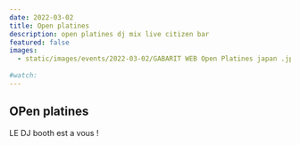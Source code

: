 ```yaml
---
date: 2022-03-02
title: Open platines 
description: open platines dj mix live citizen bar 
featured: false
images: 
  - static/images/events/2022-03-02/GABARIT WEB Open Platines japan .jpg   
 
#watch:
---
```


## OPen platines

LE DJ booth est a vous !
